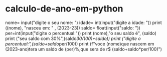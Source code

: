 # calculo-de-ano-em-python
nome= input("digite o seu nome: ")
idade= int(input("digite a idade: "))
print ((nome), "nasceu em: " , (2023-23))
saldo= float(input("saldo: "))
per=int(input("digite o percentual:"))
print (nome),"o seu saldo é", (saldo)
print ("seu saldo com 30%",(saldo*30/100)+saldo))
print ("digite o percentual:",(saldo+saldo*per/100))
print (f"voce (nome)que nascem em (2023-ano)tera um saldo de (per)%,que sera de r$ (saldo+saldo*per/100)")

